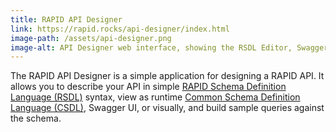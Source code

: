 ```yaml
---
title: RAPID API Designer
link: https://rapid.rocks/api-designer/index.html
image-path: /assets/api-designer.png
image-alt: API Designer web interface, showing the RSDL Editor, Swagger UI, and request text box
---
```

The RAPID API Designer is a simple application for designing a RAPID API. It allows you to describe your API in simple <a href="https://rapid.rocks/docs/rsdl/rsdl-intro">RAPID Schema Definition Language (RSDL)</a> syntax, view as runtime <a href="https://rapid.rocks/docs/spec/servicedescription">Common Schema Definition Language (CSDL)</a>, Swagger UI, or visually, and build sample queries against the schema.
